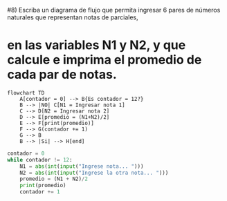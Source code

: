 #8) Escriba un diagrama de flujo que permita ingresar 6 pares de números naturales que representan notas de parciales,
# en las variables N1 y N2, y que calcule e imprima el promedio de cada par de notas.
```mermaid
flowchart TD
	A[contador = 0] --> B{Es contador = 12?}
	B --> |NO| C[N1 = Ingresar nota 1]
	C --> D[N2 = Ingresar nota 2]
	D --> E[promedio = (N1+N2)/2]
	E --> F[print(promedio)]
	F --> G(contador += 1)
	G --> B
	B --> |Si| --> H[end]

```

```python
contador = 0
while contador != 12:
    N1 = abs(int(input("Ingrese nota... ")))
    N2 = abs(int(input("Ingrese la otra nota... ")))
    promedio = (N1 + N2)/2
    print(promedio)
    contador += 1
```